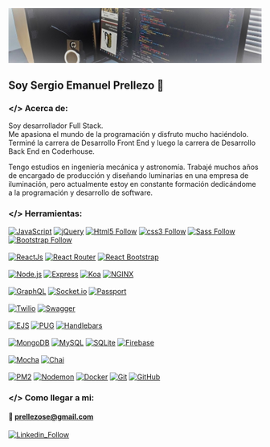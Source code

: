 [![SerePrec](https://github.com/SerePrec/SerePrec/blob/main/profile_background.jpg "linkedin")](https://www.linkedin.com/in/sergio-emanuel-prellezo-desarrollador-web/)

## Soy Sergio Emanuel Prellezo 👋

### </> Acerca de:

Soy desarrollador Full Stack.   
Me apasiona el mundo de la programación y disfruto mucho haciéndolo.  
Terminé la carrera de Desarrollo Front End y luego la carrera de Desarrollo Back End en Coderhouse.

Tengo estudios en ingeniería mecánica y astronomía. Trabajé muchos años de encargado de producción y diseñando luminarias en una empresa de iluminación, pero actualmente estoy en constante formación dedicándome a la programación y desarrollo de software.

### </> Herramientas:

[![JavaScript](https://img.shields.io/badge/JavaScript-F7DF1E?style=for-the-badge&logo=javascript&logoColor=f7df1e&labelColor=101010)](#)
[![jQuery](https://img.shields.io/badge/jQuery-1572B6?style=for-the-badge&logo=jquery&logoColor=1572b6&labelColor=101010)](#)
[![Html5 Follow](https://img.shields.io/badge/HTML5-E34F26?style=for-the-badge&logo=html5&logoColor=e34f26&labelColor=101010)](#)
[![css3 Follow](https://img.shields.io/badge/CSS3-1572B6?style=for-the-badge&logo=css3&logoColor=1572b6&labelColor=101010)](#)
[![Sass Follow](https://img.shields.io/badge/Sass-bf4080?style=for-the-badge&logo=sass&logoColor=bf4080&labelColor=101010)](#)
[![Bootstrap Follow](https://img.shields.io/badge/Bootstrap-7952b3?style=for-the-badge&logo=bootstrap&logoColor=7952b3&labelColor=101010)](#)
</br></br>
[![ReactJs](https://img.shields.io/badge/React.Js-61DAFB?style=for-the-badge&logo=react&logoColor=61dafb&labelColor=101010)](#)
[![React Router](https://img.shields.io/badge/React_Router-ca4245?style=for-the-badge&logo=reactrouter&logoColor=ca4245&labelColor=101010)](#)
[![React Bootstrap](https://img.shields.io/badge/React_Bootstrap-7952b3?style=for-the-badge&logo=bootstrap&logoColor=61dafb&labelColor=202020)](#)
</br></br>
[![Node.js](https://img.shields.io/badge/node.js-339933?style=for-the-badge&logo=node.js&logoColor=339933&labelColor=101010)](#)
[![Express](https://img.shields.io/badge/express-339933?style=for-the-badge&logo=express&logoColor=fffff&labelColor=101010)](#)
[![Koa](https://img.shields.io/badge/koa-339933?style=for-the-badge&logo=koa&logoColor=ffffff&labelColor=101010)](#)
[![NGINX](https://img.shields.io/badge/NGINX-009639?style=for-the-badge&logo=nginx&logoColor=009639&labelColor=101010)](#)
</br></br>
[![GraphQL](https://img.shields.io/badge/GraphQL-E10098?style=for-the-badge&logo=graphql&logoColor=E10098&labelColor=101010)](#)
[![Socket.io](https://img.shields.io/badge/Socket.io-010101?style=for-the-badge&logo=socketdotio&logoColor=ffffff&labelColor=101010)](#)
[![Passport](https://img.shields.io/badge/Passport-34E27A?style=for-the-badge&logo=passport&logoColor=34E27A&labelColor=101010)](#)
</br></br>
[![Twilio](https://img.shields.io/badge/Twilio-F22F46?style=for-the-badge&logo=twilio&logoColor=F22F46&labelColor=101010)](#)
[![Swagger](https://img.shields.io/badge/Swagger-85EA2D?style=for-the-badge&logo=swagger&logoColor=85EA2D&labelColor=101010)](#)
</br></br>
[![EJS](https://img.shields.io/badge/EJS-bf225a?style=for-the-badge&logo=nodedotjs&logoColor=101010&labelColor=101010)](#)
[![PUG](https://img.shields.io/badge/Pug-A86454?style=for-the-badge&logo=pug&logoColor=A86454&labelColor=101010)](#)
[![Handlebars](https://img.shields.io/badge/Handlebars-000000?style=for-the-badge&logo=handlebarsdotjs&logoColor=ffffff&labelColor=101010)](#)
</br></br>
[![MongoDB](https://img.shields.io/badge/MongoDB-47A248?style=for-the-badge&logo=mongodb&logoColor=47A248&labelColor=101010)](#)
[![MySQL](https://img.shields.io/badge/MySQL-4479A1?style=for-the-badge&logo=mysql&logoColor=ffffff&labelColor=101010)](#)
[![SQLite](https://img.shields.io/badge/SQLite-003B57?style=for-the-badge&logo=sqlite&logoColor=003B57&labelColor=101010)](#)
[![Firebase](https://img.shields.io/badge/Firebase-FFCA29?style=for-the-badge&logo=firebase&logoColor=ffca29&labelColor=101010)](#)
</br></br>
[![Mocha](https://img.shields.io/badge/Mocha-8D6748?style=for-the-badge&logo=mocha&logoColor=8D6748&labelColor=101010)](#)
[![Chai](https://img.shields.io/badge/Chai-A30701?style=for-the-badge&logo=chai&logoColor=ffffff&labelColor=101010)](#)
</br></br>
[![PM2](https://img.shields.io/badge/PM2-2B037A?style=for-the-badge&logo=pm2&logoColor=ffffff&labelColor=101010)](#)
[![Nodemon](https://img.shields.io/badge/Nodemon-76D04B?style=for-the-badge&logo=nodemon&logoColor=76D04B&labelColor=101010)](#)
[![Docker](https://img.shields.io/badge/Docker-2496ED?style=for-the-badge&logo=docker&logoColor=2496ED&labelColor=101010)](#)
[![Git](https://img.shields.io/badge/Git-EB4D28?style=for-the-badge&logo=git&logoColor=eb4d28&labelColor=101010)](#)
[![GitHub](https://img.shields.io/badge/GitHub-181717?style=for-the-badge&logo=github&logoColor=ffffff&labelColor=101010)](#)

### </> Como llegar a mi:

#### 📧 prellezose@gmail.com

[![Linkedin_Follow](https://img.shields.io/badge/LinkedIn-0a66c2?style=for-the-badge&logo=linkedin&logoColor=0a66c2&labelColor=101010)](https://www.linkedin.com/in/sergio-emanuel-prellezo-web-developer/)



<!--
**SerePrec/SerePrec** is a ✨ _special_ ✨ repository because its `README.md` (this file) appears on your GitHub profile.

Here are some ideas to get you started:

- 🔭 I’m currently working on ...
- 🌱 I’m currently learning ...
- 👯 I’m looking to collaborate on ...
- 🤔 I’m looking for help with ...
- 💬 Ask me about ...
- 📫 How to reach me: ...
- 😄 Pronouns: ...
- ⚡ Fun fact: ...
-->
